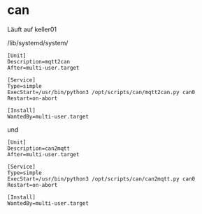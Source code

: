 # can
Läuft auf keller01

/lib/systemd/system/

```
[Unit]
Description=mqtt2can
After=multi-user.target

[Service]
Type=simple
ExecStart=/usr/bin/python3 /opt/scripts/can/mqtt2can.py can0
Restart=on-abort

[Install]
WantedBy=multi-user.target
```

und
```
[Unit]
Description=can2mqtt
After=multi-user.target

[Service]
Type=simple
ExecStart=/usr/bin/python3 /opt/scripts/can/can2mqtt.py can0
Restart=on-abort

[Install]
WantedBy=multi-user.target
```
